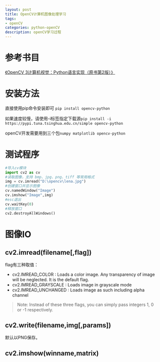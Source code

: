 ```yaml
---
layout: post
title: OpenCV计算机图像处理学习
tags:
- openCV
categories: python-openCV
description: openCV学习过程
---
```

# 参考书目
[《OpenCV 3计算机视觉：Python语言实现（原书第2版）》](https://blog.csdn.net/wyx100/article/details/73006307)


# 安装方法
直接使用pip命令安装即可
`pip install opencv-python`

如果速度较慢，请使用-i标签指定下载源`pip install -i https://pypi.tuna.tsinghua.edu.cn/simple opencv-python`

openCV开发需要用到三个包`numpy matplotlib opencv-python`

# 测试程序
```python
#导入cv模块
import cv2 as cv
#读取图像，支持 bmp、jpg、png、tiff 等常用格式
img = cv.imread("D:\opencv\lena.jpg")
#创建窗口并显示图像
cv.namedWindow("Image")
cv.imshow("Image",img)
#esc退出
cv.waitKey(0)
#释放窗口
cv2.destroyAllWindows()
```

# 图像IO
## cv2.imread(filename[,flag])
flag有三种取值：
* cv2.IMREAD_COLOR : Loads a color image. Any transparency of image will be neglected. It is the default flag.
* cv2.IMREAD_GRAYSCALE : Loads image in grayscale mode
* cv2.IMREAD_UNCHANGED : Loads image as such including alpha channel


>Note:
Instead of these three flags, you can simply pass integers 1, 0 or -1 respectively.

## cv2.write(filename,img[,params])
默认以PNG保存。

## cv2.imshow(winname,matrix)
